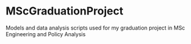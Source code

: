# MScGraduationProject
Models and data analysis scripts used for my graduation project in MSc Engineering and Policy Analysis 
